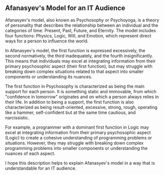 ## Afanasyev's Model for an IT Audience

Afanasyev's model, also known as Psychosophy or Psychoyoga, is a theory of personality that describes the relationship between an individual and the categories of time: Present, Past, Future, and Eternity. The model includes four functions: Physics, Logic, Will, and Emotion, which represent direct ways for a person to influence the world.

In Afanasyev's model, the first function is expressed excessively, the second normatively, the third inadequately, and the fourth insignificantly. This means that individuals may excel at integrating information from their primary psychosophic aspect (their first function), but may struggle with breaking down complex situations related to that aspect into smaller components or understanding its nuances.

The first function in Psychosophy is characterized as being the main support for each person. It is something static and immovable, from which "confidence in tomorrow" originates and on which a person always relies in their life. In addition to being a support, the first function is also characterized as being result-oriented, excessive, strong, rough, operating like a hammer, self-confident but at the same time cautious, and narcissistic.

For example, a programmer with a dominant first function in Logic may excel at integrating information from their primary psychosophic aspect (Logic) to create a cohesive understanding of programming problems or situations. However, they may struggle with breaking down complex programming problems into smaller components or understanding the nuances of each aspect.

I hope this description helps to explain Afanasyev's model in a way that is understandable for an IT audience.
